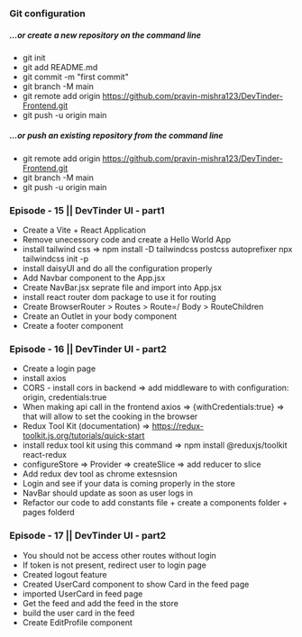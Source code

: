 ### Git configuration

##### …or create a new repository on the command line

- git init
- git add README.md
- git commit -m "first commit"
- git branch -M main
- git remote add origin https://github.com/pravin-mishra123/DevTinder-Frontend.git
- git push -u origin main

##### …or push an existing repository from the command line

- git remote add origin https://github.com/pravin-mishra123/DevTinder-Frontend.git
- git branch -M main
- git push -u origin main

### Episode - 15 || DevTinder UI - part1

- Create a Vite + React Application
- Remove unecessory code and create a Hello World App
- install tailwind css => npm install -D tailwindcss postcss autoprefixer npx tailwindcss init -p
- install daisyUI and do all the configuration properly
- Add Navbar component to the App.jsx
- Create NavBar.jsx seprate file and import into App.jsx
- install react router dom package to use it for routing
- Create BrowserRouter > Routes > Route=/ Body > RouteChildren
- Create an Outlet in your body component
- Create a footer component

### Episode - 16 || DevTinder UI - part2

- Create a login page
- install axios
- CORS - install cors in backend => add middleware to with configuration: origin, credentials:true
- When making api call in the frontend axios => {withCredentials:true} => that will allow to set the cooking in the browser
- Redux Tool Kit (documentation) => https://redux-toolkit.js.org/tutorials/quick-start
- install redux tool kit using this command => npm install @reduxjs/toolkit react-redux
- configureStore => Provider => createSlice => add reducer to slice
- Add redux dev tool as chrome extesnsion
- Login and see if your data is coming properly in the store
- NavBar should update as soon as user logs in
- Refactor our code to add constants file + create a components folder + pages folderd

### Episode - 17 || DevTinder UI - part2

- You should not be access other routes without login
- If token is not present, redirect user to login page
- Created logout feature
- Created UserCard component to show Card in the feed page
- imported UserCard in feed page
- Get the feed and add the feed in the store
- build the user card in the feed
- Create EditProfile component
